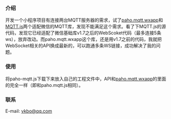 ### 介绍
开发一个小程序项目有连接两台MQTT服务器的需求，试了[paho.mqtt.wxapp](https://github.com/tennessine/paho.mqtt.wxapp)和[MQTT.js](https://github.com/mqttjs/MQTT.js)两个适配微信的MQTT库，发现不能满足这个需求。看了下MQTT.js的源代码，发现它已经适配了微信基础库v1.7之后的WebScoket代码（最多连接5条ws），放弃改动。而paho.mqtt.wxapp这个库，还是用v1.7之前的代码，我就把WebSocket相关的API换成最新的，可以跑通多条WS链接，成功解决了我的问题。

### 使用
将paho-mqtt.js下载下来放入自己的工程文件中，API和[paho.mqtt.wxapp](https://github.com/tennessine/paho.mqtt.wxapp)的里面的完全一样（即和paho.mqtt.js相同）。

### 联系
E-mail: vkbo@qq.com